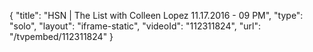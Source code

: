 {
    "title": "HSN | The List with Colleen Lopez 11.17.2016 - 09 PM",
    "type": "solo",
    "layout": "iframe-static",
    "videoId": "112311824",
    "url": "\/tvpembed\/112311824"
}